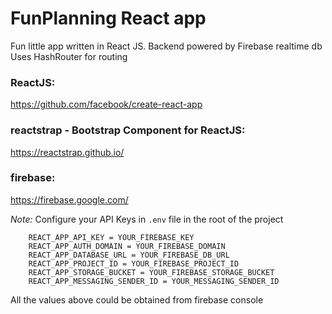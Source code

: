 # FunPlanning React app
Fun little app written in React JS. Backend powered by Firebase realtime db
Uses HashRouter for routing

### ReactJS:
https://github.com/facebook/create-react-app

### reactstrap - Bootstrap Component for ReactJS:
https://reactstrap.github.io/

### firebase:
https://firebase.google.com/

*Note:* Configure your API Keys in `.env` file in the root of the project

```
    REACT_APP_API_KEY = YOUR_FIREBASE_KEY
    REACT_APP_AUTH_DOMAIN = YOUR_FIREBASE_DOMAIN
    REACT_APP_DATABASE_URL = YOUR_FIREBASE_DB_URL
    REACT_APP_PROJECT_ID = YOUR_FIREBASE_PROJECT_ID
    REACT_APP_STORAGE_BUCKET = YOUR_FIREBASE_STORAGE_BUCKET
    REACT_APP_MESSAGING_SENDER_ID = YOUR_MESSAGING_SENDER_ID
```

All the values above could be obtained from firebase console
